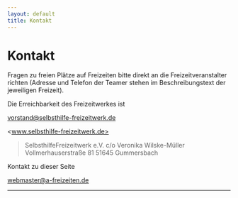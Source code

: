 ```yaml
---
layout: default
title: Kontakt
---
```

# Kontakt

Fragen zu freien Plätze auf Freizeiten bitte direkt an die Freizeitveranstalter
richten
(Adresse und Telefon der Teamer stehen im Beschreibungstext der jeweiligen
Freizeit).       

Die Erreichbarkeit des Freizeitwerkes ist

<vorstand@selbsthilfe-freizeitwerk.de>

<www.selbsthilfe-freizeitwerk.de>

> SelbsthilfeFreizeitwerk e.V.
> c/o Veronika Wilske-Müller
> Vollmerhauserstraße 81
> 51645 Gummersbach

Kontakt zu dieser Seite

<webmaster@a-freizeiten.de>

---
